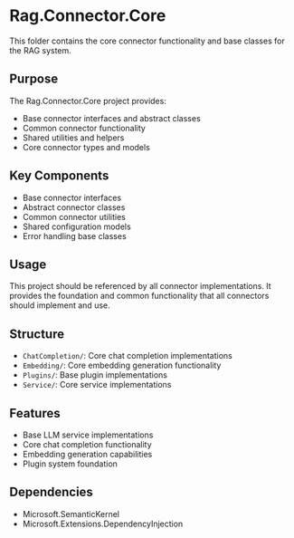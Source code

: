 # Rag.Connector.Core

This folder contains the core connector functionality and base classes for the RAG system.

## Purpose

The Rag.Connector.Core project provides:
- Base connector interfaces and abstract classes
- Common connector functionality
- Shared utilities and helpers
- Core connector types and models

## Key Components

- Base connector interfaces
- Abstract connector classes
- Common connector utilities
- Shared configuration models
- Error handling base classes

## Usage

This project should be referenced by all connector implementations. It provides the foundation and common functionality that all connectors should implement and use.

## Structure

- `ChatCompletion/`: Core chat completion implementations
- `Embedding/`: Core embedding generation functionality
- `Plugins/`: Base plugin implementations
- `Service/`: Core service implementations

## Features

- Base LLM service implementations
- Core chat completion functionality
- Embedding generation capabilities
- Plugin system foundation

## Dependencies

- Microsoft.SemanticKernel
- Microsoft.Extensions.DependencyInjection 